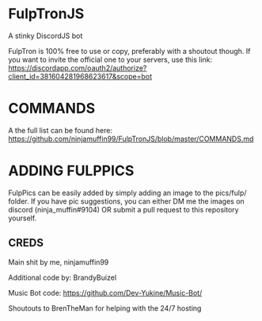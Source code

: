 # FulpTronJS
A stinky DiscordJS bot

FulpTron is 100% free to use or copy, preferably with a shoutout though. If you want to invite the official one to your servers, use this link:
https://discordapp.com/oauth2/authorize?client_id=381604281968623617&scope=bot

# COMMANDS
A the full list can be found here: https://github.com/ninjamuffin99/FulpTronJS/blob/master/COMMANDS.md

# ADDING FULPPICS
FulpPics can be easily added by simply adding an image to the pics/fulp/ folder. If you have pic suggestions, you can either DM me the images on discord (ninja_muffin#9104) OR submit a pull request to this repository yourself. 

## CREDS
Main shit by me, ninjamuffin99

Additional code by: BrandyBuizel

Music Bot code: https://github.com/Dev-Yukine/Music-Bot/

Shoutouts to BrenTheMan for helping with the 24/7 hosting

